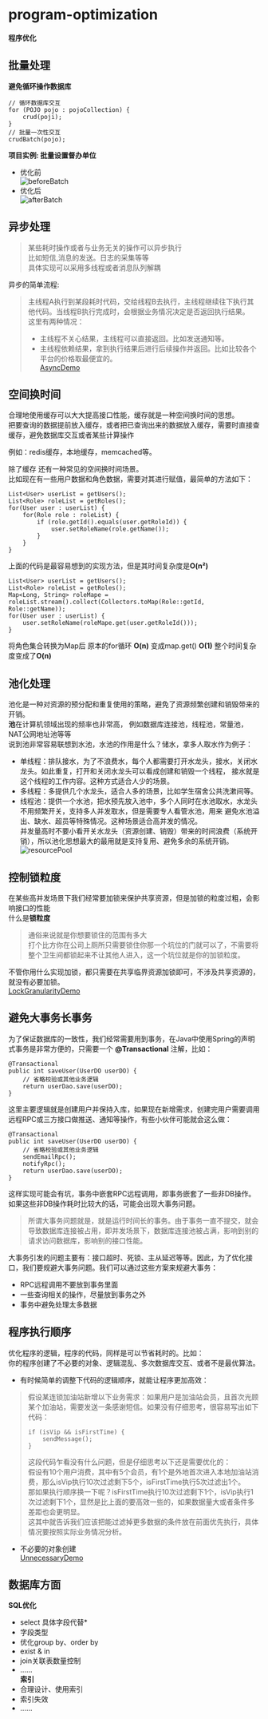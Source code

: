 # program-optimization
**程序优化**

## 批量处理 ##
**避免循环操作数据库**
````
// 循环数据库交互
for (POJO pojo : pojoCollection) {
    crud(poji);
}
// 批量一次性交互
crudBatch(pojo);
````
**项目实例: 批量设置督办单位**  
+ 优化前  
![beforeBatch](src/main/resources/image/beforeBatch.png)  
+ 优化后  
![afterBatch](src/main/resources/image/afterBatch.png)
## 异步处理 ##
> 某些耗时操作或者与业务无关的操作可以异步执行  
比如短信,消息的发送。日志的采集等等  
具体实现可以采用多线程或者消息队列解耦

异步的简单流程:
> 主线程A执行到某段耗时代码，交给线程B去执行，主线程继续往下执行其他代码。当线程B执行完成时，会根据业务情况决定是否返回执行结果。  
> 这里有两种情况：  
> + 主线程不关心结果，主线程可以直接返回。比如发送通知等。
> + 主线程依赖结果，拿到执行结果后进行后续操作并返回。比如比较各个平台的价格取最便宜的。  
> [AsyncDemo](src/main/java/com/boboo/AsyncDemo.java)
## 空间换时间 ##
合理地使用缓存可以大大提高接口性能，缓存就是一种空间换时间的思想。  
把要查询的数据提前放入缓存，或者把已查询出来的数据放入缓存，需要时直接查缓存，避免数据库交互或者某些计算操作

例如：redis缓存，本地缓存，memcached等。

除了缓存 还有一种常见的空间换时间场景。  
比如现在有一些用户数据和角色数据，需要对其进行赋值，最简单的方法如下：
````
List<User> userList = getUsers();
List<Role> roleList = getRoles();
for(User user : userList) {
    for(Role role : roleList) {
        if (role.getId().equals(user.getRoleId)) {
            user.setRoleName(role.getName());
        }
    }
}
````
上面的代码是最容易想到的实现方法，但是其时间复杂度是**O(n²)**
````
List<User> userList = getUsers();
List<Role> roleList = getRoles();
Map<Long, String> roleMape = roleList.stream().collect(Collectors.toMap(Role::getId, Role::getName));
for(User user : userList) {
    user.setRoleName(roleMape.get(user.getRoleId()));
}
````
将角色集合转换为Map后 原本的for循环 **O(n)** 变成map.get() **O(1)** 整个时间复杂度变成了**O(n)**
## 池化处理 ##
池化是一种对资源的预分配和重复使用的策略，避免了资源频繁创建和销毁带来的开销。  
**池**在计算机领域出现的频率也非常高， 例如数据库连接池，线程池，常量池，NAT公网地址池等等  
说到池非常容易联想到水池，水池的作用是什么？储水，拿多人取水作为例子：  
+ 单线程：排队接水，为了不浪费水，每个人都需要打开水龙头，接水，关闭水龙头。如此重复，打开和关闭水龙头可以看成创建和销毁一个线程，
接水就是这个线程的工作内容。这种方式适合人少的场景。
+ 多线程：多提供几个水龙头，适合人多的场景，比如学生宿舍公共洗漱间等。
+ 线程池：提供一个水池，把水预先放入池中，多个人同时在水池取水，水龙头不用频繁开关，支持多人并发取水，但是需要专人看管水池，用来
避免水池溢出、缺水、超员等特殊情况。这种场景适合高并发的情况。  
并发量高时不要小看开关水龙头（资源创建、销毁）带来的时间浪费（系统开销），所以池化思想最大的最用就是支持复用、避免多余的系统开销。
![resourcePool](src/main/resources/image/resourcePool.png)

## 控制锁粒度 ##
在某些高并发场景下我们经常要加锁来保护共享资源，但是加锁的粒度过粗，会影响接口的性能  
什么是**锁粒度**
> 通俗来说就是你想要锁住的范围有多大  
> 打个比方你在公司上厕所只需要锁住你那一个坑位的门就可以了，不需要将整个卫生间都锁起来不让其他人进入，这一个坑位就是你的加锁粒度。

不管你用什么实现加锁，都只需要在共享临界资源加锁即可，不涉及共享资源的，就没有必要加锁。  
[LockGranularityDemo](src/main/java/com/boboo/LockGranularityDemo.java)
## 避免大事务长事务 ##
为了保证数据库的一致性，我们经常需要用到事务，在Java中使用Spring的声明式事务是非常方便的，只需要一个 **@Transactional** 注解，比如：  
````
@Transactional
public int saveUser(UserDO userDO) {
    // 省略校验或其他业务逻辑
    return userDao.save(userDO);
}
````
这里主要逻辑就是创建用户并保持入库，如果现在新增需求，创建完用户需要调用远程RPC或三方接口做推送、通知等操作，有些小伙伴可能就会这么做：  
````
@Transactional
public int saveUser(UserDO userDO) {
    // 省略校验或其他业务逻辑
    sendEmailRpc();
    notifyRpc();
    return userDao.save(userDO);
}
````
这样实现可能会有坑，事务中嵌套RPC远程调用，即事务嵌套了一些非DB操作。如果这些非DB操作耗时比较大的话，可能会出现大事务问题。  
> 所谓大事务问题就是，就是运行时间长的事务。由于事务一直不提交，就会导致数据库连接被占用，即并发场景下，数据库连接池被占满，影响到别的请求访问数据库，影响别的接口性能。

大事务引发的问题主要有：接口超时、死锁、主从延迟等等。因此，为了优化接口，我们要规避大事务问题。我们可以通过这些方案来规避大事务：  
+ RPC远程调用不要放到事务里面
+ 一些查询相关的操作，尽量放到事务之外
+ 事务中避免处理太多数据
## 程序执行顺序 ##
优化程序的逻辑，程序的代码，同样是可以节省耗时的。比如：  
你的程序创建了不必要的对象、逻辑混乱、多次数据库交互、或者不是最优算法。  
+ 有时候简单的调整下代码的逻辑顺序，就能让程序更加高效：  
> 假设某连锁加油站新增以下业务需求：如果用户是加油站会员，且首次光顾某个加油站，需要发送一条感谢短信。如果没有仔细思考，很容易写出如下代码：  
> ````
> if (isVip && isFirstTime) {
>     sendMessage();
> }
> ````
> 这段代码乍看没有什么问题，但是仔细思考以下还是需要优化的：  
> 假设有10个用户消费，其中有5个会员，有1个是外地首次进入本地加油站消费，那么isVip执行10次过滤剩下5个，isFirstTime执行5次过滤出1个。  
> 那如果执行顺序换一下呢？isFirstTime执行10次过滤剩下1个，isVip执行1次过滤剩下1个，显然是比上面的要高效一些的，如果数据量大或者条件多差距也会更明显。  
> 这其中就告诉我们应该把能过滤掉更多数据的条件放在前面优先执行，具体情况要按照实际业务情况分析。
+ 不必要的对象创建  
[UnnecessaryDemo](src/main/java/com/boboo/UnnecessaryDemo.java)

## 数据库方面 ##
**SQL优化**
+ select 具体字段代替*
+ 字段类型
+ 优化group by、order by
+ exist & in
+ join关联表数量控制
+ ......  
**索引**
+ 合理设计、使用索引
+ 索引失效
+ ......